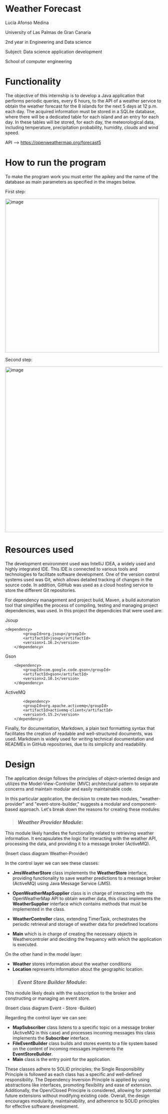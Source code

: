 # Weather Forecast

Lucía Afonso Medina

University of Las Palmas de Gran Canaria

2nd year in Engineering and Data science 

Subject: Data science application development

School of computer engineering

# Functionality

The objective of this internship is to develop a Java application that performs periodic queries, every 6 hours, to the API of a weather service to obtain the weather forecast for the 8 islands for the next 5 days at 12 p.m. each day. The acquired information must be stored in a SQLite database, where there will be a dedicated table for each island and an entry for each day. In these tables will be stored, for each day, the meteorological data, including temperature, precipitation probability, humidity, clouds and wind speed.

API --> https://openweathermap.org/forecast5


# How to run the program

To make the program work you must enter the apikey and the name of the database as main parameters as specified in the images below.

First step: 

<img width="492" alt="image" src="https://github.com/Luciaafme/DACD_1aPractica/assets/145342904/08257ec3-d914-41ca-b94d-a628151d321b">

Second step:

<img width="529" alt="image" src="https://github.com/Luciaafme/DACD_1aPractica/assets/145342904/2de98c67-2eb1-4668-a47f-76a6f1890009">


# Resources used
The development environment used was IntelliJ IDEA, a widely used and highly integrated IDE. This IDE is connected to various tools and technologies to facilitate software development. One of the version control systems used was Git, which allows detailed tracking of changes in the source code. In addition, GitHub was used as a cloud hosting service to store the different Git repositories.

For dependency management and project build, Maven, a build automation tool that simplifies the process of compiling, testing and managing project dependencies, was used. In this project the dependicies that were used are:

Jsoup 

    <dependency>
            <groupId>org.jsoup</groupId>
            <artifactId>jsoup</artifactId>
            <version>1.16.2</version>
        </dependency>

Gson

        <dependency>
            <groupId>com.google.code.gson</groupId>
            <artifactId>gson</artifactId>
            <version>2.10.1</version>
        </dependency>

ActiveMQ

            <dependency>
            <groupId>org.apache.activemq</groupId>
            <artifactId>activemq-client</artifactId>
            <version>5.15.2</version>
        </dependency>

Finally, for documentation, Markdown, a plain text formatting syntax that facilitates the creation of readable and well-structured documents, was used. Markdown is widely used for writing technical documentation and READMEs in GitHub repositories, due to its simplicity and readability.




    
# Design

The application design follows the principles of object-oriented design and utilizes the Model-View-Controller (MVC) architectural pattern to separate concerns and maintain modular and easily maintainable code. 

In this particular application, the decision to create two modules, "weather-provider" and "event-store-builder," suggests a modular and component-based approach. Let's break down the reasons for creating these modules:


> ### *Weather Provider Module*:

 This module likely handles the functionality related to retrieving weather information. It encapsulates the logic for interacting with the weather API, processing the data, and providing it to a message broker (ActiveMQ). 

(Insert class diagram Weather-Provider)

In the control layer we can see these classes:

-  **JmsWeatherStore** class implements the **WeatherStore** interface, providing functionality to save weather predictions to a message broker (ActiveMQ) using Java Message Service (JMS).

-  **OpenWeatherMapSupplier** class is in charge of interacting with the OpenWeatherMap API to obtain weather data, this class implements the **WeatherSupplier** interface which contains methods that must be implemented in the class.

- **WeatherController** class, extending TimerTask, orchestrates the periodic retrieval and storage of weather data for predefined locations

- **Main** which is in charge of creating the necessary objects in Weathercontroler and deciding the frequency with which the application is executed. 


On the other hand in the model layer:

- **Weather** stores information about the weather conditions 
- **Location** represents information about the geographic location.

  
> ### *Event Store Builder Module*:

This module likely deals with the subscription to the broker and constructing or managing an event store.

(Insert class diagram Event -  Store -Builder)

Regarding the control layer we can see:

- **MapSubscriber** class listens to a specific topic on a message broker (ActiveMQ in this case) and processes incoming messages this class implements the **Subscriber** interface.
- **FileEventBuilder** class builds and stores events to a file system based on the content of incoming messages implements the **EventStoreBuilder**.
- **Main** class is the entry point for the application.



 These classes adhere to SOLID principles; the Single Responsibility Principle is followed as each class has a specific and well-defined responsibility. The Dependency Inversion Principle is applied by using abstractions like interfaces, promoting flexibility and ease of extension. Additionally, the Open/Closed Principle is considered, allowing for potential future extensions without modifying existing code. Overall, the design encourages modularity, maintainability, and adherence to SOLID principles for effective software development.

